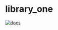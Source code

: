 # library_one

[![docs](https://img.shields.io/badge/docs-latest-blue)](https://jonathanwoollett-light.github.io/testing-setup/ci/doc/library_one/index.html)